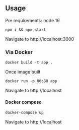 ## Usage

Pre requirements: node 16

```shell
npm i && npm start
```

Navigate to http://localhost:3000

### Via Docker

```shell
docker build -t app .
```

Once image built

```shell
docker run -p 80:80 app
```
Navigate to http://localhost

#### Docker compose
```shell
docker-compose up
```
Navigate to http://localhost